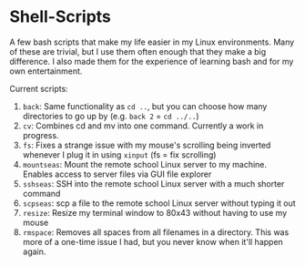 # Shell-Scripts
A few bash scripts that make my life easier in my Linux environments. Many of these are trivial, but I use them often enough 
that they make a big difference. I also made them for the experience of learning bash and for my own entertainment.

Current scripts:
1. `back`: Same functionality as `cd ..`, but you can choose how many directories to go up by (e.g. `back 2` = `cd ../..`)
2. `cv`: Combines cd and mv into one command. Currently a work in progress.
3. `fs`: Fixes a strange issue with my mouse's scrolling being inverted whenever I plug it in using `xinput` (fs = fix scrolling)
4. `mountseas`: Mount the remote school Linux server to my machine. Enables access to server files via GUI file explorer
5. `sshseas`: SSH into the remote school Linux server with a much shorter command
6. `scpseas`: scp a file to the remote school Linux server without typing it out
6. `resize`: Resize my terminal window to 80x43 without having to use my mouse
7. `rmspace`: Removes all spaces from all filenames in a directory. This was more of a one-time issue I had, but you never know when it'll happen again.

